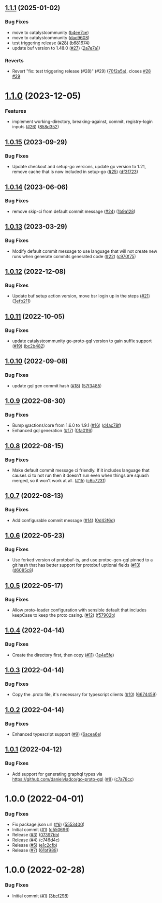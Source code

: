 ## [1.1.1](https://github.com/catalystcommunity/action-buf/compare/v1.1.0...v1.1.1) (2025-01-02)


### Bug Fixes

* move to catalystcommunity ([b4ee7ce](https://github.com/catalystcommunity/action-buf/commit/b4ee7ceeb6b1f137e9971bc7560aee7ea301b2dc))
* move to catalystcommunity ([dac9608](https://github.com/catalystcommunity/action-buf/commit/dac9608771d3799c9267fcfb896c53d6b102c122))
* test triggering release ([#28](https://github.com/catalystcommunity/action-buf/issues/28)) ([b681674](https://github.com/catalystcommunity/action-buf/commit/b681674e5f5f5386ed2cc978f336c1961bada23e))
* update buf version to 1.48.0 ([#27](https://github.com/catalystcommunity/action-buf/issues/27)) ([2a7e7a1](https://github.com/catalystcommunity/action-buf/commit/2a7e7a1e9c7975a2ecf920059b67d2bdab96b18a))


### Reverts

* Revert "fix: test triggering release (#28)" (#29) ([70f2a5a](https://github.com/catalystcommunity/action-buf/commit/70f2a5a28e048b6da206cb8b80fd8c8e5f2b98f2)), closes [#28](https://github.com/catalystcommunity/action-buf/issues/28) [#29](https://github.com/catalystcommunity/action-buf/issues/29)

# [1.1.0](https://github.com/catalystcommunity/action-buf/compare/v1.0.15...v1.1.0) (2023-12-05)


### Features

* implement working-directory, breaking-against, commit, registry-login inputs ([#26](https://github.com/catalystcommunity/action-buf/issues/26)) ([858d352](https://github.com/catalystcommunity/action-buf/commit/858d352afc4cc515eb4172cc7b4e2f2cb5766b8f))

## [1.0.15](https://github.com/catalystcommunity/action-buf/compare/v1.0.14...v1.0.15) (2023-09-29)


### Bug Fixes

* Update checkout and setup-go versions, update go version to 1.21, remove cache that is now included in setup-go ([#25](https://github.com/catalystcommunity/action-buf/issues/25)) ([df3f723](https://github.com/catalystcommunity/action-buf/commit/df3f723832f941f2f89b8cfbc2f605cb66fc77b1))

## [1.0.14](https://github.com/catalystcommunity/action-buf/compare/v1.0.13...v1.0.14) (2023-06-06)


### Bug Fixes

* remove skip-ci from default commit message ([#24](https://github.com/catalystcommunity/action-buf/issues/24)) ([1b9a128](https://github.com/catalystcommunity/action-buf/commit/1b9a1283b5f0ade452e774b2197c5bf7f34434ea))

## [1.0.13](https://github.com/catalystcommunity/action-buf/compare/v1.0.12...v1.0.13) (2023-03-29)


### Bug Fixes

* Modify default commit message to use language that will not create new runs when generate commits generated code ([#22](https://github.com/catalystcommunity/action-buf/issues/22)) ([c970f75](https://github.com/catalystcommunity/action-buf/commit/c970f75ddca355ff018f4033ee5c24c24754e746))

## [1.0.12](https://github.com/catalystcommunity/action-buf/compare/v1.0.11...v1.0.12) (2022-12-08)


### Bug Fixes

* Update buf setup action version, move bsr login up in the steps ([#21](https://github.com/catalystcommunity/action-buf/issues/21)) ([3efb211](https://github.com/catalystcommunity/action-buf/commit/3efb211118ddeb404a0ded1a18a7065c104ebeb0))

## [1.0.11](https://github.com/catalystcommunity/action-buf/compare/v1.0.10...v1.0.11) (2022-10-05)


### Bug Fixes

* update catalystcommunity go-proto-gql version to gain suffix support ([#19](https://github.com/catalystcommunity/action-buf/issues/19)) ([bc2b482](https://github.com/catalystcommunity/action-buf/commit/bc2b482a910c93eb2723397728dd9ce5d6ffccd6))

## [1.0.10](https://github.com/catalystcommunity/action-buf/compare/v1.0.9...v1.0.10) (2022-09-08)


### Bug Fixes

* update gql gen commit hash ([#18](https://github.com/catalystcommunity/action-buf/issues/18)) ([57f3485](https://github.com/catalystcommunity/action-buf/commit/57f3485b22d12e9924de633977a2c52a382d5536))

## [1.0.9](https://github.com/catalystcommunity/action-buf/compare/v1.0.8...v1.0.9) (2022-08-30)


### Bug Fixes

* Bump @actions/core from 1.6.0 to 1.9.1 ([#16](https://github.com/catalystcommunity/action-buf/issues/16)) ([d4ac78f](https://github.com/catalystcommunity/action-buf/commit/d4ac78fb807e5cb0743b7bcdc2f3c945862d2a66))
* Enhanced gql generation ([#17](https://github.com/catalystcommunity/action-buf/issues/17)) ([0fa01f6](https://github.com/catalystcommunity/action-buf/commit/0fa01f6c35d980dfaced55d0ad7552ef37c57256))

## [1.0.8](https://github.com/catalystcommunity/action-buf/compare/v1.0.7...v1.0.8) (2022-08-15)


### Bug Fixes

* Make default commit message ci friendly. If it includes language that causes ci to not run then it doesn't run even when things are squash merged, so it won't work at all. ([#15](https://github.com/catalystcommunity/action-buf/issues/15)) ([c6c7231](https://github.com/catalystcommunity/action-buf/commit/c6c72314a3ce8ac774d10857fcd1380915cb9e8e))

## [1.0.7](https://github.com/catalystcommunity/action-buf/compare/v1.0.6...v1.0.7) (2022-08-13)


### Bug Fixes

* Add configurable commit message ([#14](https://github.com/catalystcommunity/action-buf/issues/14)) ([0d43f6d](https://github.com/catalystcommunity/action-buf/commit/0d43f6dcd5615600cb8d952ac574136ffa58df18))

## [1.0.6](https://github.com/catalystcommunity/action-buf/compare/v1.0.5...v1.0.6) (2022-05-23)


### Bug Fixes

* Use forked version of protobuf-ts, and use protoc-gen-gql pinned to a git hash that has better support for protobuf uptional fields ([#13](https://github.com/catalystcommunity/action-buf/issues/13)) ([d6085c8](https://github.com/catalystcommunity/action-buf/commit/d6085c8dc9a7fa3e6bd28808c2f182581a89dbaf))

## [1.0.5](https://github.com/catalystcommunity/action-buf/compare/v1.0.4...v1.0.5) (2022-05-17)


### Bug Fixes

* Allow proto-loader configuration with sensible default that includes keepCase to keep the proto casing. ([#12](https://github.com/catalystcommunity/action-buf/issues/12)) ([f57902b](https://github.com/catalystcommunity/action-buf/commit/f57902bada161c0f906987614400db9dd6ee2862))

## [1.0.4](https://github.com/catalystcommunity/action-buf/compare/v1.0.3...v1.0.4) (2022-04-14)


### Bug Fixes

* Create the directory first, then copy ([#11](https://github.com/catalystcommunity/action-buf/issues/11)) ([1e4e5fe](https://github.com/catalystcommunity/action-buf/commit/1e4e5fe509e85de46bb11469c43627fbacad9b47))

## [1.0.3](https://github.com/catalystcommunity/action-buf/compare/v1.0.2...v1.0.3) (2022-04-14)


### Bug Fixes

* Copy the .proto file, it's necessary for typescript clients ([#10](https://github.com/catalystcommunity/action-buf/issues/10)) ([6674459](https://github.com/catalystcommunity/action-buf/commit/6674459b5c097c01d87ec09f40e861688e622855))

## [1.0.2](https://github.com/catalystcommunity/action-buf/compare/v1.0.1...v1.0.2) (2022-04-14)


### Bug Fixes

* Enhanced typescript support ([#9](https://github.com/catalystcommunity/action-buf/issues/9)) ([6acea6e](https://github.com/catalystcommunity/action-buf/commit/6acea6e9341aade9db38469ff87faf49eed2b2cc))

## [1.0.1](https://github.com/catalystcommunity/action-buf/compare/v1.0.0...v1.0.1) (2022-04-12)


### Bug Fixes

* Add support for generating graphql types via https://github.com/danielvladco/go-proto-gql ([#8](https://github.com/catalystcommunity/action-buf/issues/8)) ([c7a78cc](https://github.com/catalystcommunity/action-buf/commit/c7a78cccee52867a360bd3bb4ae494bf2ea053ff))

# 1.0.0 (2022-04-01)


### Bug Fixes

* Fix package.json url ([#6](https://github.com/catalystcommunity/action-buf/issues/6)) ([5553400](https://github.com/catalystcommunity/action-buf/commit/5553400ce329b431068be01f5567475af6cd0242))
* Initial commit ([#1](https://github.com/catalystcommunity/action-buf/issues/1)) ([c550696](https://github.com/catalystcommunity/action-buf/commit/c550696ab42a67a81f087b4018710218b49c446a))
* Release ([#3](https://github.com/catalystcommunity/action-buf/issues/3)) ([07397bb](https://github.com/catalystcommunity/action-buf/commit/07397bbafe3274efa30279dbed2e048b4a0d33e6))
* Release ([#4](https://github.com/catalystcommunity/action-buf/issues/4)) ([c746d4c](https://github.com/catalystcommunity/action-buf/commit/c746d4c1688539939d8fb04a9faa461dc6b89782))
* Release ([#5](https://github.com/catalystcommunity/action-buf/issues/5)) ([e1c2cfb](https://github.com/catalystcommunity/action-buf/commit/e1c2cfb8a797f23522bbff52d9cc023bf3e52963))
* Release ([#7](https://github.com/catalystcommunity/action-buf/issues/7)) ([61bf989](https://github.com/catalystcommunity/action-buf/commit/61bf989aa2c667707cb35a3ff6afb16ce063a779))

# 1.0.0 (2022-02-28)


### Bug Fixes

* Initial commit ([#1](https://github.com/catalystcommunity/action-composite-action-template/issues/1)) ([3bcf298](https://github.com/catalystcommunity/action-composite-action-template/commit/3bcf298630471c46d9f9a1f3a24c2c15342e1855))
